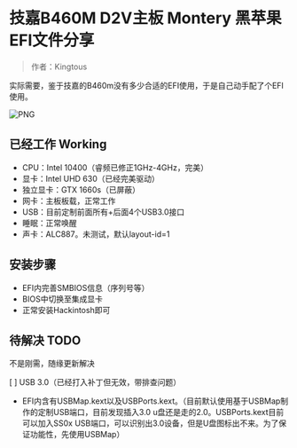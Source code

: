 # 技嘉B460M D2V主板 Montery 黑苹果EFI文件分享

> 作者：Kingtous

实际需要，鉴于技嘉的B460m没有多少合适的EFI使用，于是自己动手配了个EFI使用。

![PNG](https://s2.loli.net/2022/01/09/35i2rEWZR8N4da9.png)

## 已经工作 Working

- CPU：Intel 10400（睿频已修正1GHz-4GHz，完美）
- 显卡：Intel UHD 630（已经完美驱动）
- 独立显卡：GTX 1660s（已屏蔽）
- 网卡：主板板载，正常工作
- USB：目前定制前面所有+后面4个USB3.0接口
- 睡眠：正常唤醒
- 声卡：ALC887。未测试，默认layout-id=1

## 安装步骤
- EFI内完善SMBIOS信息（序列号等）
- BIOS中切换至集成显卡
- 正常安装Hackintosh即可

## 待解决 TODO

不是刚需，随缘更新解决

[ ] USB 3.0（已经打入补丁但无效，带排查问题）
- EFI内含有USBMap.kext以及USBPorts.kext。（目前默认使用基于USBMap制作的定制USB端口，目前发现插入3.0 u盘还是走的2.0。USBPorts.kext目前可以加入SS0x USB端口，可以识别出3.0设备，但是U盘图标出不来。为了保证功能性，先使用USBMap）

